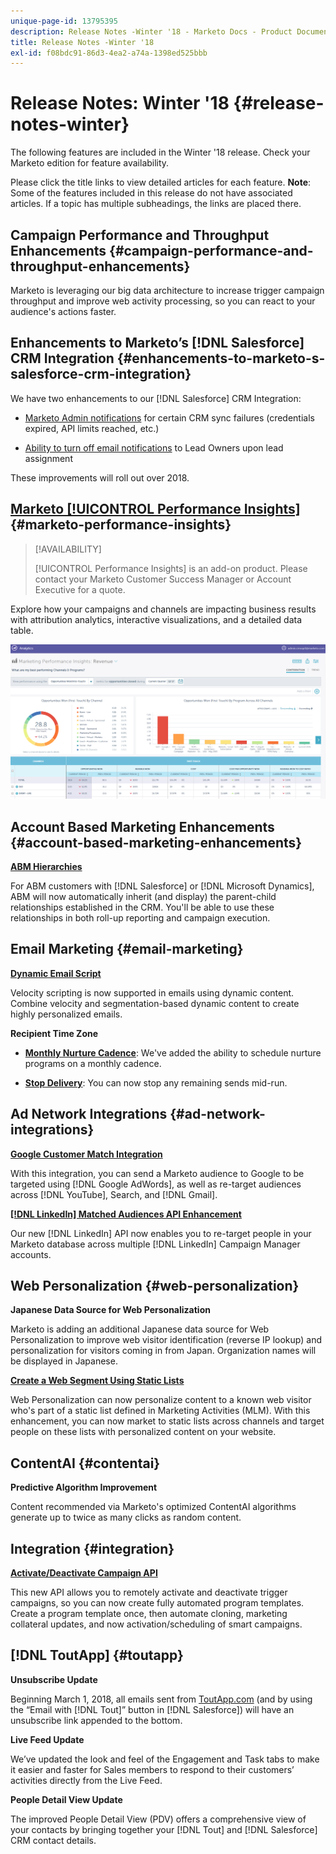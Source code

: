 ```yaml
---
unique-page-id: 13795395
description: Release Notes -Winter '18 - Marketo Docs - Product Documentation
title: Release Notes -Winter '18
exl-id: f08bdc91-86d3-4ea2-a74a-1398ed525bbb
---
```

# Release Notes: Winter '18 {#release-notes-winter}

The following features are included in the Winter '18 release. Check your Marketo edition for feature availability.

Please click the title links to view detailed articles for each feature. **Note**: Some of the features included in this release do not have associated articles. If a topic has multiple subheadings, the links are placed there.

## Campaign Performance and Throughput Enhancements {#campaign-performance-and-throughput-enhancements}

Marketo is leveraging our big data architecture to increase trigger campaign throughput and improve web activity processing, so you can react to your audience's actions faster.

## Enhancements to Marketo’s [!DNL Salesforce] CRM Integration {#enhancements-to-marketo-s-salesforce-crm-integration}

We have two enhancements to our [!DNL Salesforce] CRM Integration:

* [Marketo Admin notifications](/help/marketo/product-docs/core-marketo-concepts/miscellaneous/understanding-notifications/notification-types.md) for certain CRM sync failures (credentials expired, API limits reached, etc.)

* [Ability to turn off email notifications](/help/marketo/product-docs/crm-sync/salesforce-sync/setup/optional-steps/turn-off-email-notifications-to-lead-owner.md) to Lead Owners upon lead assignment

These improvements will roll out over 2018.

## [Marketo [!UICONTROL Performance Insights]](/help/marketo/product-docs/reporting/performance-insights/performance-insights-overview.md) {#marketo-performance-insights}

>[!AVAILABILITY]
>
>[!UICONTROL Performance Insights] is an add-on product. Please contact your Marketo Customer Success Manager or Account Executive for a quote.

Explore how your campaigns and channels are impacting business results with attribution analytics, interactive visualizations, and a detailed data table.

![](assets/image2018-2-5-7-3a55-3a46.png)

## Account Based Marketing Enhancements {#account-based-marketing-enhancements}

**[ABM Hierarchies](/help/marketo/product-docs/target-account-management/target/named-accounts/tam-hierarchies.md)**

For ABM customers with [!DNL Salesforce] or [!DNL Microsoft Dynamics], ABM will now automatically inherit (and display) the parent-child relationships established in the CRM. You'll be able to use these relationships in both roll-up reporting and campaign execution.

## Email Marketing {#email-marketing}

**[Dynamic Email Script](/help/marketo/product-docs/email-marketing/general/using-tokens/create-an-email-script-token.md)**

Velocity scripting is now supported in emails using dynamic content. Combine velocity and segmentation-based dynamic content to create highly personalized emails.

**Recipient Time Zone**

* **[Monthly Nurture Cadence](/help/marketo/product-docs/email-marketing/email-programs/email-program-actions/scheduling-with-recipient-time-zone/schedule-email-programs-with-recipient-time-zone.md)**: We've added the ability to schedule nurture programs on a monthly cadence.

* **[Stop Delivery](/help/marketo/product-docs/email-marketing/email-programs/email-program-actions/scheduling-with-recipient-time-zone/abort-delivery-of-email-programs-scheduled-with-recipient-time-zone.md)**: You can now stop any remaining sends mid-run.

## Ad Network Integrations {#ad-network-integrations}

**[Google Customer Match Integration](/help/marketo/product-docs/demand-generation/ad-network-integrations/add-google-customer-match-as-a-launchpoint-service.md)**

With this integration, you can send a Marketo audience to Google to be targeted using [!DNL Google AdWords], as well as re-target audiences across [!DNL YouTube], Search, and [!DNL Gmail].

**[[!DNL LinkedIn] Matched Audiences API Enhancement](/help/marketo/product-docs/demand-generation/ad-network-integrations/add-linkedin-matched-audiences-as-a-launchpoint-service.md)**

Our new [!DNL LinkedIn] API now enables you to re-target people in your Marketo database across multiple [!DNL LinkedIn] Campaign Manager accounts.

## Web Personalization {#web-personalization}

**Japanese Data Source for Web Personalization**

Marketo is adding an additional Japanese data source for Web Personalization to improve web visitor identification (reverse IP lookup) and personalization for visitors coming in from Japan. Organization names will be displayed in Japanese.

**[Create a Web Segment Using Static Lists](/help/marketo/product-docs/web-personalization/using-web-segments/create-a-segment-using-a-static-list.md)**

Web Personalization can now personalize content to a known web visitor who's part of a static list defined in Marketing Activities (MLM). With this enhancement, you can now market to static lists across channels and target people on these lists with personalized content on your website.

## ContentAI {#contentai}

**Predictive Algorithm Improvement**

Content recommended via Marketo's optimized ContentAI algorithms generate up to twice as many clicks as random content.

## Integration {#integration}

**[Activate/Deactivate Campaign API](https://developers.marketo.com/rest-api/assets/smart-campaigns/)**

This new API allows you to remotely activate and deactivate trigger campaigns, so you can now create fully automated program templates. Create a program template once, then automate cloning, marketing collateral updates, and now activation/scheduling of smart campaigns.

## [!DNL ToutApp] {#toutapp}

**Unsubscribe Update**

Beginning March 1, 2018, all emails sent from [ToutApp.com](https://ToutApp.com) (and by using the “Email with [!DNL Tout]” button in [!DNL Salesforce]) will have an unsubscribe link appended to the bottom.

**Live Feed Update**

We’ve updated the look and feel of the Engagement and Task tabs to make it easier and faster for Sales members to respond to their customers’ activities directly from the Live Feed.

**People Detail View Update**

The improved People Detail View (PDV) offers a comprehensive view of your contacts by bringing together your [!DNL Tout] and [!DNL Salesforce] CRM contact details.
